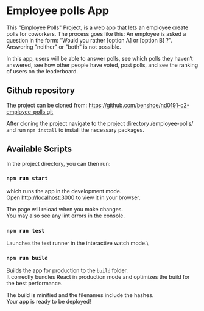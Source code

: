 # Employee polls App

This "Employee Polls" Project, is a web app that lets an employee create polls for coworkers. The process goes like this: An employee is asked a question in the form: “Would you rather [option A] or [option B] ?”. Answering "neither" or "both" is not possible.

In this app, users will be able to answer polls, see which polls they haven’t answered, see how other people have voted, post polls, and see the ranking of users on the leaderboard.

## Github repository
The project can be cloned from: https://github.com/benshoe/nd0191-c2-employee-polls.git

After cloning the project navigate to the project directory /employee-polls/ and run `npm install` to
install the necessary packages.

## Available Scripts

In the project directory, you can then run:

### `npm run start`

which runs the app in the development mode.\
Open [http://localhost:3000](http://localhost:3000) to view it in your browser.

The page will reload when you make changes.\
You may also see any lint errors in the console.

### `npm run test`

Launches the test runner in the interactive watch mode.\

### `npm run build`

Builds the app for production to the `build` folder.\
It correctly bundles React in production mode and optimizes the build for the best performance.

The build is minified and the filenames include the hashes.\
Your app is ready to be deployed!

